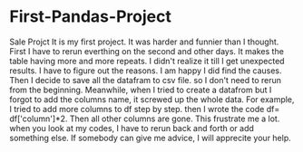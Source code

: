 # First-Pandas-Project
Sale Projct
It is my first project. It was harder and funnier than I thought. First I have to rerun everthing on the second and other days. 
It makes the table having more and more repeats. I didn't realize it till I get unexpected results. I have to figure out the reasons.
I am happy I did find the causes. Then I decide to save all the datafram to csv file. so I don't need to rerun from the beginning. 
Meanwhile, when I tried to create a datafrom but I forgot to add the columns name, it screwed up the whole data. For example, I tried to
add more columns to df step by step. then I wrote the code df= df['column']*2. Then all other columns are gone. This frustrate me a lot.
when you look at my codes, I have to rerun back and forth or add something else.
If somebody can give me advice, I will apprecite your help. 
